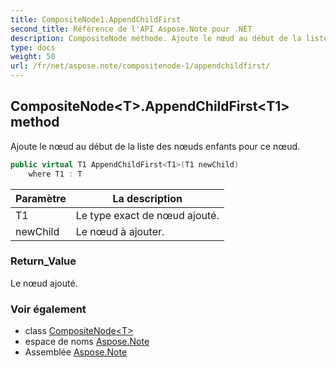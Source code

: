 ```yaml
---
title: CompositeNode1.AppendChildFirst
second_title: Référence de l'API Aspose.Note pour .NET
description: CompositeNode méthode. Ajoute le nœud au début de la liste des nœuds enfants pour ce nœud.
type: docs
weight: 50
url: /fr/net/aspose.note/compositenode-1/appendchildfirst/
---
```

## CompositeNode&lt;T&gt;.AppendChildFirst&lt;T1&gt; method

Ajoute le nœud au début de la liste des nœuds enfants pour ce nœud.

```csharp
public virtual T1 AppendChildFirst<T1>(T1 newChild)
    where T1 : T
```

| Paramètre | La description |
| --- | --- |
| T1 | Le type exact de nœud ajouté. |
| newChild | Le nœud à ajouter. |

### Return_Value

Le nœud ajouté.

### Voir également

* class [CompositeNode&lt;T&gt;](../)
* espace de noms [Aspose.Note](../../compositenode-1/)
* Assemblée [Aspose.Note](../../../)


